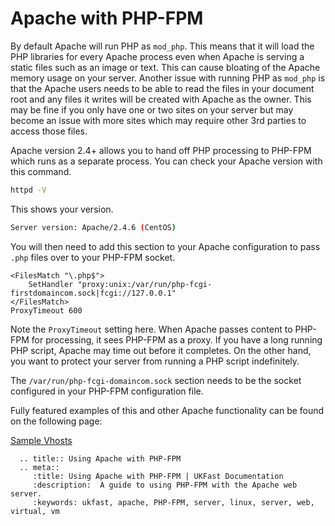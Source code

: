
# Apache with PHP-FPM

By default Apache will run PHP as `mod_php`. This means that it will load the PHP libraries for every Apache process even when Apache is serving a static files such as an image or text. This can cause bloating of the Apache memory usage on your server. Another issue with running PHP as `mod_php` is that the Apache users needs to be able to read the files in your document root and any files it writes will be created with Apache as the owner. This may be fine if you only have one or two sites on your server but may become an issue with more sites which may require other 3rd parties to access those files.

Apache version 2.4+ allows you to hand off PHP processing to PHP-FPM which runs as a separate process. You can check your Apache version with this command.

```bash
httpd -V
```

This shows your version.

```bash
Server version: Apache/2.4.6 (CentOS)
```

You will then need to add this section to your Apache configuration to pass `.php` files over to your PHP-FPM socket.

```apacheconf
<FilesMatch "\.php$">
    SetHandler "proxy:unix:/var/run/php-fcgi-firstdomaincom.sock|fcgi://127.0.0.1"
</FilesMatch>
ProxyTimeout 600
```

Note the `ProxyTimeout` setting here. When Apache passes content to PHP-FPM for processing, it sees PHP-FPM as a proxy. If you have a long running PHP script, Apache may time out before it completes. On the other hand, you want to protect your server from running a PHP script indefinitely.

The `/var/run/php-fcgi-domaincom.sock` section needs to be the socket configured in your PHP-FPM configuration file.

Fully featured examples of this and other Apache functionality can be found on the following page:

[Sample Vhosts](/operatingsystems/linux/apache/examplevhosts)

```eval_rst
  .. title:: Using Apache with PHP-FPM
  .. meta::
     :title: Using Apache with PHP-FPM | UKFast Documentation
     :description:  A guide to using PHP-FPM with the Apache web server.
     :keywords: ukfast, apache, PHP-FPM, server, linux, server, web, virtual, vm
```
